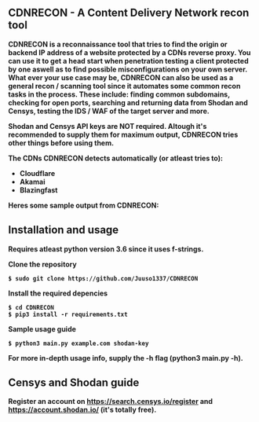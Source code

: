 <!--<img src="https://a.pomf.cat/fuqxrf.png"></img>-->

## CDNRECON - A Content Delivery Network recon tool

<b>CDNRECON is a reconnaissance tool that tries to find the origin or backend IP address of a website protected by a CDNs reverse proxy. You can use it to get a head start when penetration testing a client protected by one aswell as to find possible misconfigurations on your own server. What ever your use case may be, CDNRECON can also be used as a general recon / scanning tool since it automates some common recon tasks in the process. These include: finding common subdomains, checking for open ports, searching and returning data from Shodan and Censys, testing the IDS / WAF of the target server and more.

Shodan and Censys API keys are NOT required. Altough it's recommended to supply them for maximum output, CDNRECON tries other things before using them.

<b>The CDNs CDNRECON detects automatically (or atleast tries to):
- Cloudflare
- Akamai
- Blazingfast

<b>Heres some sample output from CDNRECON:



## Installation and usage

<b>Requires atleast python version 3.6 since it uses f-strings.

<b>Clone the repository
```
$ sudo git clone https://github.com/Juuso1337/CDNRECON
```
<b>Install the required depencies
```
$ cd CDNRECON
$ pip3 install -r requirements.txt
```
<b>Sample usage guide

```
$ python3 main.py example.com shodan-key
```
<b> For more in-depth usage info, supply the -h flag (python3 main.py -h).

## Censys and Shodan guide
<b>Register an account on https://search.censys.io/register and https://account.shodan.io/ (it's totally free).

